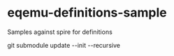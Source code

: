 # eqemu-definitions-sample
Samples against spire for definitions

git submodule update --init --recursive